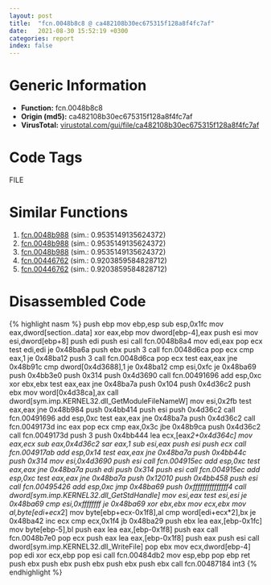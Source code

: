 ```yaml
---
layout: post
title:  "fcn.0048b8c8 @ ca482108b30ec675315f128a8f4fc7af"
date:   2021-08-30 15:52:19 +0300
categories: report
index: false
---
```


# Generic Information
- **Function:** fcn.0048b8c8
- **Origin (md5):** ca482108b30ec675315f128a8f4fc7af
- **VirusTotal:** [virustotal.com/gui/file/ca482108b30ec675315f128a8f4fc7af][virustotal_ref]

# Code Tags
<span class="tag" id="FILE">FILE</span>


# Similar Functions

1. [fcn.0048b988][similar_1_ref] (sim.: 0.9535149135624372)
2. [fcn.0048b988][similar_2_ref] (sim.: 0.9535149135624372)
3. [fcn.0048b988][similar_3_ref] (sim.: 0.9535149135624372)
4. [fcn.00446762][similar_4_ref] (sim.: 0.9203859584828712)
5. [fcn.00446762][similar_5_ref] (sim.: 0.9203859584828712)


# Disassembled Code

{% highlight nasm %}
push ebp
mov ebp,esp
sub esp,0x1fc
mov eax,dword[section..data]
xor eax,ebp
mov dword[ebp-4],eax
push esi
mov esi,dword[ebp+8]
push edi
push esi
call fcn.0048b8a4
mov edi,eax
pop ecx
test edi,edi
je 0x48ba6a
push ebx
push 3
call fcn.0048d6ca
pop ecx
cmp eax,1
je 0x48ba12
push 3
call fcn.0048d6ca
pop ecx
test eax,eax
jne 0x48b91c
cmp dword[0x4d3688],1
je 0x48ba12
cmp esi,0xfc
je 0x48ba69
push 0x4bb3e0
push 0x314
push 0x4d3690
call fcn.00491696
add esp,0xc
xor ebx,ebx
test eax,eax
jne 0x48ba7a
push 0x104
push 0x4d36c2
push ebx
mov word[0x4d38ca],ax
call dword[sym.imp.KERNEL32.dll_GetModuleFileNameW]
mov esi,0x2fb
test eax,eax
jne 0x48b984
push 0x4bb414
push esi
push 0x4d36c2
call fcn.00491696
add esp,0xc
test eax,eax
jne 0x48ba7a
push 0x4d36c2
call fcn.0049173d
inc eax
pop ecx
cmp eax,0x3c
jbe 0x48b9ca
push 0x4d36c2
call fcn.0049173d
push 3
push 0x4bb444
lea ecx,[eax*2+0x4d364c]
mov eax,ecx
sub eax,0x4d36c2
sar eax,1
sub esi,eax
push esi
push ecx
call fcn.004917ab
add esp,0x14
test eax,eax
jne 0x48ba7a
push 0x4bb44c
push 0x314
mov esi,0x4d3690
push esi
call fcn.004915ec
add esp,0xc
test eax,eax
jne 0x48ba7a
push edi
push 0x314
push esi
call fcn.004915ec
add esp,0xc
test eax,eax
jne 0x48ba7a
push 0x12010
push 0x4bb458
push esi
call fcn.00495426
add esp,0xc
jmp 0x48ba69
push 0xfffffffffffffff4
call dword[sym.imp.KERNEL32.dll_GetStdHandle]
mov esi,eax
test esi,esi
je 0x48ba69
cmp esi,0xffffffff
je 0x48ba69
xor ebx,ebx
mov ecx,ebx
mov al,byte[edi+ecx*2]
mov byte[ebp+ecx-0x1f8],al
cmp word[edi+ecx*2],bx
je 0x48ba42
inc ecx
cmp ecx,0x1f4
jb 0x48ba29
push ebx
lea eax,[ebp-0x1fc]
mov byte[ebp-5],bl
push eax
lea eax,[ebp-0x1f8]
push eax
call fcn.0048b7e0
pop ecx
push eax
lea eax,[ebp-0x1f8]
push eax
push esi
call dword[sym.imp.KERNEL32.dll_WriteFile]
pop ebx
mov ecx,dword[ebp-4]
pop edi
xor ecx,ebp
pop esi
call fcn.00484db2
mov esp,ebp
pop ebp
ret 
push ebx
push ebx
push ebx
push ebx
push ebx
call fcn.00487184
int3 
{% endhighlight %}


[similar_1_ref]: /report/fcn.0048b988@152885a790b99953ce23874f0947b7bd
[similar_2_ref]: /report/fcn.0048b988@fb9b7d22bc1c143ac66b0575cbdd088d
[similar_3_ref]: /report/fcn.0048b988@912f1d013a0d6151bc7a7cef6da1b2a0
[similar_4_ref]: /report/fcn.00446762@53687e619dcac7d709f306d061d8daeb
[similar_5_ref]: /report/fcn.00446762@ba5ec83721de3ca10b3c9583f3b2c6a1
[virustotal_ref]: https://www.virustotal.com/gui/file/ca482108b30ec675315f128a8f4fc7af